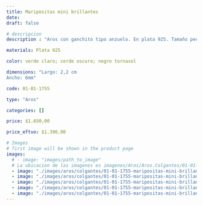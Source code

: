 ```yaml
---
title: Maripositas mini brillantes
date: 
draft: false

# descripcion
description : "Aros con ganchito tipo anzuelo. En plata 925. Tamaño pequeño. Muy livianos y coloridos. Apto para niñas."

materials: Plata 925

color: verde claro; cerde oscuro; negro tornasol

dimensions: "Largo: 2,2 cm
Ancho: 6mm"

code: 01-01-1755

type: "Aros"

categories: []

price: $1.650,00

price_eftvo: $1.390,00

# Images
# first image will be shown in the product page
images:
  # - image: "images/path_to_image"
  # La ubicacion de las imagenes es imagenes/Aros/Aros.Colgantes/01-01-1755-maripositas-mini-brillantes
  - image: "./images/aros/colgantes/01-01-1755-maripositas-mini-brillantes_a.jpg"
  - image: "./images/aros/colgantes/01-01-1755-maripositas-mini-brillantes_b.jpg"
  - image: "./images/aros/colgantes/01-01-1755-maripositas-mini-brillantes_c.jpg"
  - image: "./images/aros/colgantes/01-01-1755-maripositas-mini-brillantes_d.jpg"
  - image: "./images/aros/colgantes/01-01-1755-maripositas-mini-brillantes_e.jpg"
---
```

